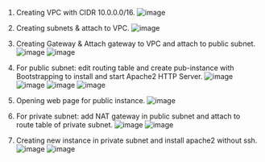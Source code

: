 1. Creating VPC with CIDR 10.0.0.0/16.
![image](https://user-images.githubusercontent.com/126765452/230574104-8894b173-df03-48f7-991e-8f7696569023.png)

 2. Creating subnets & attach to VPC.
 ![image](https://user-images.githubusercontent.com/126765452/230574274-dac29b69-84d1-43c7-bd23-d6aeccd97ce3.png)


3. Creating Gateway & Attach gateway to VPC and attach to public subnet.
![image](https://user-images.githubusercontent.com/126765452/230574394-d4b4613f-a3ed-4410-b405-20c0e4540350.png)
![image](https://user-images.githubusercontent.com/126765452/230574413-f594c5f1-37db-4218-acf5-4e450a0ffd63.png)


4. For public subnet: edit routing table and create pub-instance with Bootstrapping to install and start Apache2 HTTP Server.
![image](https://user-images.githubusercontent.com/126765452/230574513-d519d923-5d2a-4bcb-9d04-e3e00ea74d9f.png)
![image](https://user-images.githubusercontent.com/126765452/230574552-5be14c24-f75b-45ed-a277-673df6be8a60.png)
![image](https://user-images.githubusercontent.com/126765452/230574611-a12c32a8-6988-47d6-968d-938d2f175cd8.png)
![image](https://user-images.githubusercontent.com/126765452/230574643-a98d3105-6159-4b09-a1c3-e9f821697e3b.png)


5. Opening web page for public instance.
![image](https://user-images.githubusercontent.com/126765452/230574732-00ca8892-baef-480e-991f-600b8275faad.png)


6. For private subnet: add NAT gateway in public subnet and attach to route table of private subnet.
![image](https://user-images.githubusercontent.com/126765452/230574863-e8d6fdfd-f605-4ff8-8d08-cbe895e7ed4b.png)
![image](https://user-images.githubusercontent.com/126765452/230574888-e36c1fd1-e35f-4d7b-a273-f5092a54a595.png)


7. Creating new instance in private subnet and install apache2 without ssh.
![image](https://user-images.githubusercontent.com/126765452/230574972-58b6c2d6-1af5-49e4-ad95-2c028868e1c0.png)
![image](https://user-images.githubusercontent.com/126765452/230574996-146b7264-6e7a-4e3a-96ce-5f16762b8ffa.png)
